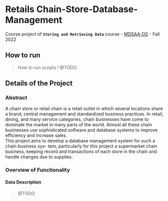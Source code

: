 # Retails Chain-Store-Database-Management
Course project of **`Storing and Retrieving Data`**  course - [MDSAA-DS](www.novaims.unl.pt/MDSAA-DS) - Fall 2022

## How to run
> How to run scripts ! @TODO

## Details of the Project
### Abstract
A chain store or retail chain is a retail outlet in which several locations share a brand, 
central management and standardized business practices.
In retail, dining, and many service categories, chain businesses have come to dominate the market in many parts of the
world. Almost all these chain businesses use sophisticated software and database systems to
improve efficiency and increase sales.   
This project aims to develop a database management system for such a chain business sys-
tem, particularly for this project a supermarket chain business, keeping record and transactions
of each store in the chain and handle changes due to supplies.

### Overview of Functionality
#### Data Description
> @TODO